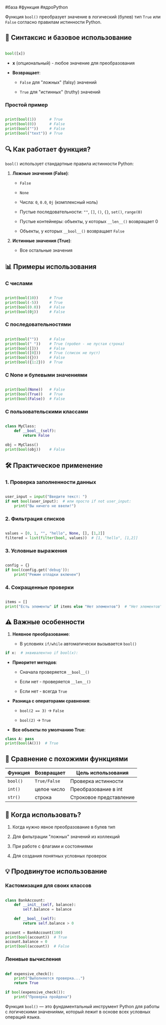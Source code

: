 #база #функция #ядроPython 

Функция `bool()` преобразует значение в логический (булев) тип `True` или `False` согласно правилам истинности Python.

## 📌 Синтаксис и базовое использование

```python

bool([x])
```

- **x** (опциональный) - любое значение для преобразования
    
- **Возвращает**:
    
    - `False` для "ложных" (falsy) значений
        
    - `True` для "истинных" (truthy) значений
        

### Простой пример

```python

print(bool(1))      # True
print(bool(0))      # False
print(bool(""))     # False
print(bool("text")) # True
```

## 🔍 Как работает функция?

`bool()` использует стандартные правила истинности Python:

1. **Ложные значения (False)**:
    
    - `False`
        
    - `None`
        
    - Числа: `0`, `0.0`, `0j` (комплексный ноль)
        
    - Пустые последовательности: `""`, `[]`, `()`, `{}`, `set()`, `range(0)`
        
    - Пустые контейнеры: объекты, у которых `__len__()` возвращает 0
        
    - Объекты, у которых `__bool__()` возвращает `False`
        
2. **Истинные значения (True)**:
    
    - Все остальные значения
        

## 📊 Примеры использования

### С числами

```python

print(bool(10))     # True
print(bool(-5))     # True
print(bool(0.0))    # False
print(bool(0j))     # False
```

### С последовательностями

```python

print(bool(""))     # False
print(bool(" "))    # True (пробел - не пустая строка)
print(bool([]))     # False
print(bool([0]))    # True (список не пуст)
print(bool({}))     # False
print(bool({1:2}))  # True
```

### С None и булевыми значениями

```python

print(bool(None))   # False
print(bool(True))   # True
print(bool(False))  # False
```

### С пользовательскими классами

```python

class MyClass:
    def __bool__(self):
        return False
        
obj = MyClass()
print(bool(obj))    # False
```

## 🛠 Практическое применение

### 1. Проверка заполненности данных

```python

user_input = input("Введите текст: ")
if not bool(user_input):  # или просто if not user_input:
    print("Вы ничего не ввели!")
```

### 2. Фильтрация списков

```python

values = [0, 1, "", "hello", None, [], [1,2]]
filtered = list(filter(bool, values))  # [1, "hello", [1,2]]
```

### 3. Условные выражения

```python

config = {}
if bool(config.get('debug')):
    print("Режим отладки включен")
```
### 4. Сокращенные проверки

```python

items = []
print("Есть элементы" if items else "Нет элементов")  # "Нет элементов"
```

## ⚠️ Важные особенности

1. **Неявное преобразование**:
    
    - В условиях `if/while` автоматически вызывается `bool()`
        
    
```python 
if x:  # эквивалентно if bool(x):
```
    
- **Приоритет методов**:
    
    - Сначала проверяется `__bool__()`
        
    - Если нет - проверяется `__len__()`
        
    - Если нет - всегда `True`
        
- **Разница с операторами сравнения**:
    
    - `bool(2 == 3)` → `False`
        
    - `bool(2)` → `True`
        
- **Все объекты по умолчанию True**:
    
```python
class A: pass
print(bool(A()))  # True
```
    

## 🔄 Сравнение с похожими функциями

|Функция|Возвращает|Цель использования|
|---|---|---|
|`bool()`|`True/False`|Проверка истинности|
|`int()`|целое число|Преобразование в int|
|`str()`|строка|Строковое представление|

## 🎯 Когда использовать?

1. Когда нужно явное преобразование в булев тип
    
2. Для фильтрации "ложных" значений из коллекций
    
3. При работе с флагами и состояниями
    
4. Для создания понятных условных проверок
    

## 💡 Продвинутое использование

### Кастомизация для своих классов

```python

class BankAccount:
    def __init__(self, balance):
        self.balance = balance
        
    def __bool__(self):
        return self.balance > 0
        
account = BankAccount(100)
print(bool(account))  # True
account.balance = 0
print(bool(account))  # False
```

### Ленивые вычисления

```python

def expensive_check():
    print("Выполняется проверка...")
    return True
    
if bool(expensive_check()):
    print("Проверка пройдена")
```

Функция `bool()` — это фундаментальный инструмент Python для работы с логическими значениями, который лежит в основе всех условных операций языка.